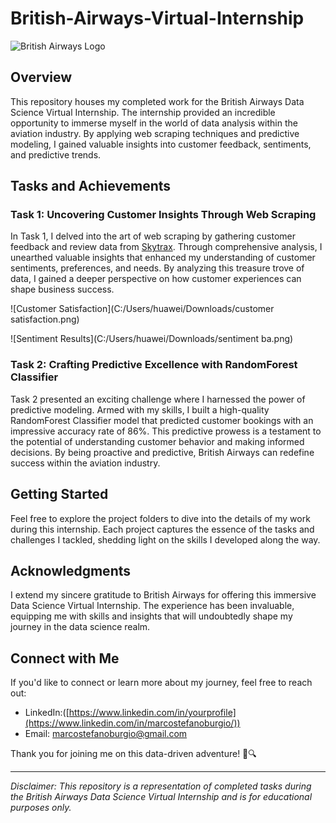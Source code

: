 # British-Airways-Virtual-Internship
![British Airways Logo](https://upload.wikimedia.org/wikipedia/it/4/42/British_Airways_Logo.svg) <!-- Add the logo image link here -->

## Overview

This repository houses my completed work for the British Airways Data Science Virtual Internship. The internship provided an incredible opportunity to immerse myself in the world of data analysis within the aviation industry. By applying web scraping techniques and predictive modeling, I gained valuable insights into customer feedback, sentiments, and predictive trends.

## Tasks and Achievements

### Task 1: Uncovering Customer Insights Through Web Scraping

In Task 1, I delved into the art of web scraping by gathering customer feedback and review data from [Skytrax](https://www.theforage.com/virtual-internships/prototype/NjynCWzGSaWXQCxSX/Data-Science). Through comprehensive analysis, I unearthed valuable insights that enhanced my understanding of customer sentiments, preferences, and needs. By analyzing this treasure trove of data, I gained a deeper perspective on how customer experiences can shape business success.

![Customer Satisfaction](C:/Users/huawei/Downloads/customer satisfaction.png)

![Sentiment Results](C:/Users/huawei/Downloads/sentiment ba.png)
### Task 2: Crafting Predictive Excellence with RandomForest Classifier

Task 2 presented an exciting challenge where I harnessed the power of predictive modeling. Armed with my skills, I built a high-quality RandomForest Classifier model that predicted customer bookings with an impressive accuracy rate of 86%. This predictive prowess is a testament to the potential of understanding customer behavior and making informed decisions. By being proactive and predictive, British Airways can redefine success within the aviation industry.

## Getting Started

Feel free to explore the project folders to dive into the details of my work during this internship. Each project captures the essence of the tasks and challenges I tackled, shedding light on the skills I developed along the way.

## Acknowledgments

I extend my sincere gratitude to British Airways for offering this immersive Data Science Virtual Internship. The experience has been invaluable, equipping me with skills and insights that will undoubtedly shape my journey in the data science realm.

## Connect with Me

If you'd like to connect or learn more about my journey, feel free to reach out:

- LinkedIn:([https://www.linkedin.com/in/yourprofile](https://www.linkedin.com/in/marcostefanoburgio/))
- Email: marcostefanoburgio@gmail.com

Thank you for joining me on this data-driven adventure! 🚀🔍

<!-- Add any additional badges, images, or links here -->

---

*Disclaimer: This repository is a representation of completed tasks during the British Airways Data Science Virtual Internship and is for educational purposes only.*
